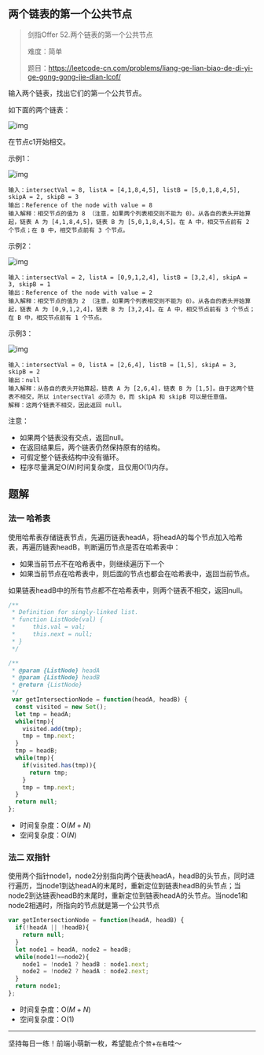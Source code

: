 ## 两个链表的第一个公共节点

> 剑指Offer 52.两个链表的第一个公共节点
>
> 难度：简单
>
> 题目：https://leetcode-cn.com/problems/liang-ge-lian-biao-de-di-yi-ge-gong-gong-jie-dian-lcof/

输入两个链表，找出它们的第一个公共节点。

如下面的两个链表：

![img](https://assets.leetcode-cn.com/aliyun-lc-upload/uploads/2018/12/14/160_statement.png)

在节点c1开始相交。

示例1：

![img](https://assets.leetcode-cn.com/aliyun-lc-upload/uploads/2018/12/14/160_example_1.png)

```
输入：intersectVal = 8, listA = [4,1,8,4,5], listB = [5,0,1,8,4,5], skipA = 2, skipB = 3
输出：Reference of the node with value = 8
输入解释：相交节点的值为 8 （注意，如果两个列表相交则不能为 0）。从各自的表头开始算起，链表 A 为 [4,1,8,4,5]，链表 B 为 [5,0,1,8,4,5]。在 A 中，相交节点前有 2 个节点；在 B 中，相交节点前有 3 个节点。
```

示例2：

![img](https://assets.leetcode-cn.com/aliyun-lc-upload/uploads/2018/12/14/160_example_2.png)

```
输入：intersectVal = 2, listA = [0,9,1,2,4], listB = [3,2,4], skipA = 3, skipB = 1
输出：Reference of the node with value = 2
输入解释：相交节点的值为 2 （注意，如果两个列表相交则不能为 0）。从各自的表头开始算起，链表 A 为 [0,9,1,2,4]，链表 B 为 [3,2,4]。在 A 中，相交节点前有 3 个节点；在 B 中，相交节点前有 1 个节点。
```

示例3：

![img](https://assets.leetcode-cn.com/aliyun-lc-upload/uploads/2018/12/14/160_example_3.png)

```
输入：intersectVal = 0, listA = [2,6,4], listB = [1,5], skipA = 3, skipB = 2
输出：null
输入解释：从各自的表头开始算起，链表 A 为 [2,6,4]，链表 B 为 [1,5]。由于这两个链表不相交，所以 intersectVal 必须为 0，而 skipA 和 skipB 可以是任意值。
解释：这两个链表不相交，因此返回 null。
```

注意：

- 如果两个链表没有交点，返回null。
- 在返回结果后，两个链表仍然保持原有的结构。
- 可假定整个链表结构中没有循环。
- 程序尽量满足O($N$)时间复杂度，且仅用O($1$)内存。

## 题解

### 法一 哈希表

使用哈希表存储链表节点，先遍历链表headA，将headA的每个节点加入哈希表，再遍历链表headB，判断遍历节点是否在哈希表中：

- 如果当前节点不在哈希表中，则继续遍历下一个
- 如果当前节点在哈希表中，则后面的节点也都会在哈希表中，返回当前节点。

如果链表headB中的所有节点都不在哈希表中，则两个链表不相交，返回null。

```javascript
/**
 * Definition for singly-linked list.
 * function ListNode(val) {
 *     this.val = val;
 *     this.next = null;
 * }
 */

/**
 * @param {ListNode} headA
 * @param {ListNode} headB
 * @return {ListNode}
 */
 var getIntersectionNode = function(headA, headB) {
  const visited = new Set();
  let tmp = headA;
  while(tmp){
    visited.add(tmp);
    tmp = tmp.next;
  }
  tmp = headB;
  while(tmp){
    if(visited.has(tmp)){
      return tmp;
    }
    tmp = tmp.next;
  }
  return null;
};
```

- 时间复杂度：O($M+N$)
- 空间复杂度：O($N$)

### 法二 双指针

使用两个指针node1，node2分别指向两个链表headA，headB的头节点，同时进行遍历，当node1到达headA的末尾时，重新定位到链表headB的头节点；当node2到达链表headB的末尾时，重新定位到链表headA的头节点。当node1和node2相遇时，所指向的节点就是第一个公共节点

```javascript
var getIntersectionNode = function(headA, headB) {
  if(!headA || !headB){
    return null;
  }
  let node1 = headA, node2 = headB;
  while(node1!==node2){
    node1 = !node1 ? headB : node1.next;
    node2 = !node2 ? headA : node2.next;
  }
  return node1;
};
```

- 时间复杂度：O($M+N$)
- 空间复杂度：O($1$)

****

坚持每日一练！前端小萌新一枚，希望能点个`赞`+`在看`哇～

